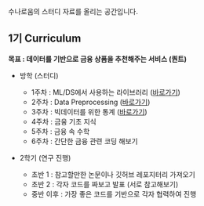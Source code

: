 
수나로움의 스터디 자료를 올리는 공간입니다.

## 1기 Curriculum

<B> 목표 : 데이터를 기반으로 금융 상품을 추천해주는 서비스 (퀀트) </B> 

* 방학 (스터디)
  * 1주차 : ML/DS에서 사용하는 라이브러리 ([바로가기](https://github.com/sunaroum/studynote/blob/main/lecture/%EC%88%98%EB%82%98%EB%A1%9C%EC%9B%80_1%EC%A3%BC%EC%B0%A8.pdf))
  * 2주차 : Data Preprocessing ([바로가기](https://github.com/sunaroum/studynote/blob/main/lecture/%EC%88%98%EB%82%98%EB%A1%9C%EC%9B%80%202%EC%A3%BC%EC%B0%A8.pdf))
  * 3주차 : 빅데이터를 위한 통계 ([바로가기](https://github.com/sunaroum/studynote/blob/main/lecture/%EC%88%98%EB%82%98%EB%A1%9C%EC%9B%80%203%EC%A3%BC%EC%B0%A8.pdf))
  * 4주차 : 금융 기초 지식
  * 5주차 : 금융 속 수학
  * 6주차 : 간단한 금융 관련 코딩 해보기
    
* 2학기 (연구 진행)
  * 초반 1 : 참고할만한 논문이나 깃허브 레포지터리 가져오기
  * 초반 2 : 각자 코드를 짜보고 발표 (서로 참고해보기)
  * 중반 이후 : 가장 좋은 코드를 기반으로 각자 협력하여 진행
